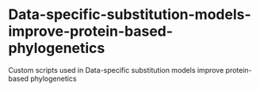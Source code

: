 # Data-specific-substitution-models-improve-protein-based-phylogenetics
Custom scripts used in Data-specific substitution models improve protein-based phylogenetics
